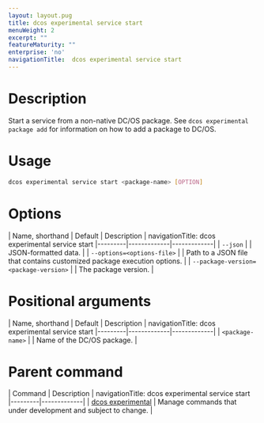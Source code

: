 ```yaml
---
layout: layout.pug
title: dcos experimental service start
menuWeight: 2
excerpt: ""
featureMaturity: ""
enterprise: 'no'
navigationTitle:  dcos experimental service start
---
```


<!-- This source repo for this topic is https://github.com/dcos/dcos-docs -->

    
# Description
Start a service from a non-native DC/OS package. See `dcos experimental package add` for information on how to add a package to DC/OS.

# Usage

```bash
dcos experimental service start <package-name> [OPTION]
```

# Options

| Name, shorthand | Default | Description |
navigationTitle:  dcos experimental service start
|---------|-------------|-------------|
| `--json`   |             |  JSON-formatted data. |
| `--options=<options-file>`   |             | Path to a JSON file that contains customized package execution options. |
| `--package-version=<package-version>`   |             | The package version. |
    
# Positional arguments

| Name, shorthand | Default | Description |
navigationTitle:  dcos experimental service start
|---------|-------------|-------------|
| `<package-name>`   |             |  Name of the DC/OS package. |    

# Parent command

| Command | Description |
navigationTitle:  dcos experimental service start
|---------|-------------|
| [dcos experimental](/docs/1.10/cli/command-reference/dcos-experimental/)   |  Manage commands that under development and subject to change. |  
